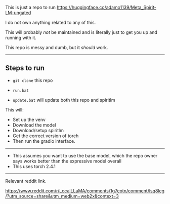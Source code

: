 This is just a repo to run https://huggingface.co/adamo1139/Meta_Spirit-LM-ungated

I do not own anything related to any of this.

This will probably *not* be maintained and is literally just to get you up and running with it.

This repo is messy and dumb, but it *should* work.

---

## Steps to run

- `git clone` this repo
- `run.bat`

- `update.bat` will update both this repo and spiritlm

This will: 
- Set up the venv 
- Download the model 
- Download/setup spiritlm
- Get the correct version of torch 
- Then run the gradio interface.

---

- This assumes you want to use the base model, which the repo owner says works better than the expressive model overall
- This uses torch 2.4.1

---

Relevant reddit link.

https://www.reddit.com/r/LocalLLaMA/comments/1g7eotn/comment/lsq8leg/?utm_source=share&utm_medium=web2x&context=3

